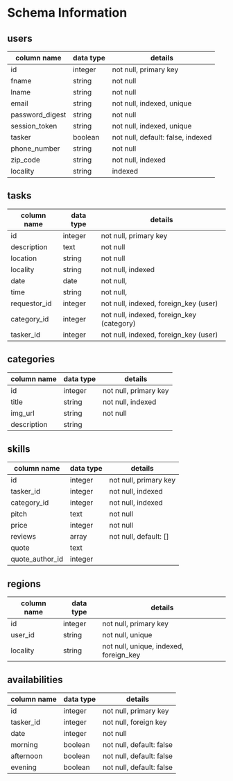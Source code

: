 # Schema Information

## users
column name     | data type | details
----------------|-----------|-----------------------
id              | integer   | not null, primary key
fname           | string    | not null
lname           | string    | not null
email           | string    | not null, indexed, unique
password_digest | string    | not null
session_token   | string    | not null, indexed, unique
tasker          | boolean   | not null, default: false, indexed
phone_number    | string    | not null
zip_code        | string    | not null, indexed
locality        | string    | indexed

## tasks
column name | data type | details
------------|-----------|-----------------------
id          | integer   | not null, primary key
description | text      | not null
location    | string    | not null
locality    | string    | not null, indexed
date        | date      | not null,
time        | string    | not null,
requestor_id| integer   | not null, indexed, foreign_key (user)
category_id | integer   | not null, indexed, foreign_key (category)
tasker_id   | integer   | not null, indexed, foreign_key (user)

## categories
column name | data type | details
------------|-----------|-----------------------
id          | integer   | not null, primary key
title       | string    | not null, indexed
img_url     | string    | not null
description | string    |

## skills
column name     | data type | details
------------    |-----------|-----------------------
id              | integer   | not null, primary key
tasker_id       | integer   | not null, indexed
category_id     | integer   | not null, indexed
pitch           | text      | not null
price           | integer   | not null
reviews         | array     | not null, default: []
quote           | text      |
quote_author_id | integer   |

## regions
column name | data type | details
------------|-----------|-----------------------
id          | integer   | not null, primary key
user_id     | string    | not null, unique
locality    | string    | not null, unique, indexed, foreign_key

## availabilities
column name | data type | details
------------|-----------|-----------------------
id          | integer   | not null, primary key
tasker_id   | integer   | not null, foreign key
date        | integer   | not null
morning     | boolean   | not null, default: false
afternoon   | boolean   | not null, default: false
evening     | boolean   | not null, default: false
